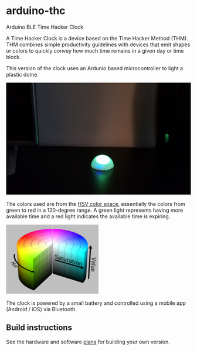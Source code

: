 # arduino-thc
Arduino BLE Time Hacker Clock

A Time Hacker Clock is a device based on the Time Hacker Method (THM). THM combines simple productivity guidelines with devices that emit shapes or colors to quickly convey how much time remains in a given day or time block.

This version of the clock uses an Ardunio based microcontroller to light a plastic dome.

![](./images/productphoto.png)

The colors used are from the [HSV color space](https://en.wikipedia.org/wiki/HSL_and_HSV), essentially the colors from green to red in a 120-degree range.  A green light represents having more available time and a red light indicates the available time is expiring.

<img src="./images/hsv.png" width="50%" />

The clock is powered by a small battery and controlled using a mobile app (Android / iOS) via Bluetooth.

## Build instructions

See the hardware and software [plans](./docs/build.md) for building your own version.
